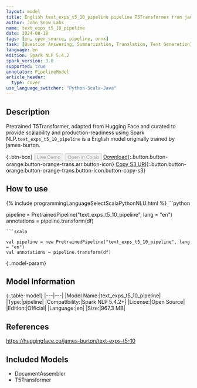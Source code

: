 ```yaml
---
layout: model
title: English text_exps_t5_10_pipeline pipeline T5Transformer from james-burton
author: John Snow Labs
name: text_exps_t5_10_pipeline
date: 2024-08-18
tags: [en, open_source, pipeline, onnx]
task: [Question Answering, Summarization, Translation, Text Generation]
language: en
edition: Spark NLP 5.4.2
spark_version: 3.0
supported: true
annotator: PipelineModel
article_header:
  type: cover
use_language_switcher: "Python-Scala-Java"
---
```


## Description

Pretrained T5Transformer, adapted from Hugging Face and curated to provide scalability and production-readiness using Spark NLP.`text_exps_t5_10_pipeline` is a English model originally trained by james-burton.

{:.btn-box}
<button class="button button-orange" disabled>Live Demo</button>
<button class="button button-orange" disabled>Open in Colab</button>
[Download](https://s3.amazonaws.com/auxdata.johnsnowlabs.com/public/models/text_exps_t5_10_pipeline_en_5.4.2_3.0_1723977962161.zip){:.button.button-orange.button-orange-trans.arr.button-icon}
[Copy S3 URI](s3://auxdata.johnsnowlabs.com/public/models/text_exps_t5_10_pipeline_en_5.4.2_3.0_1723977962161.zip){:.button.button-orange.button-orange-trans.button-icon.button-copy-s3}

## How to use



<div class="tabs-box" markdown="1">
{% include programmingLanguageSelectScalaPythonNLU.html %}
```python

pipeline = PretrainedPipeline("text_exps_t5_10_pipeline", lang = "en")
annotations =  pipeline.transform(df)   

```
```scala

val pipeline = new PretrainedPipeline("text_exps_t5_10_pipeline", lang = "en")
val annotations = pipeline.transform(df)

```
</div>

{:.model-param}
## Model Information

{:.table-model}
|---|---|
|Model Name:|text_exps_t5_10_pipeline|
|Type:|pipeline|
|Compatibility:|Spark NLP 5.4.2+|
|License:|Open Source|
|Edition:|Official|
|Language:|en|
|Size:|967.3 MB|

## References

https://huggingface.co/james-burton/text-exps-t5-10

## Included Models

- DocumentAssembler
- T5Transformer